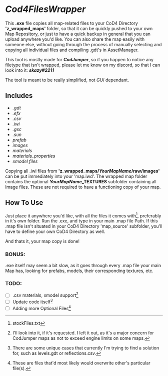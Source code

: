 # *Cod4FilesWrapper*

This **.exe** file copies all map-related files to your CoD4 Directory **'z_wrapped_maps'** folder, so that it can be quickly pushed to your own Map Repository, or just to have a quick backup in general that you can upload anywhere you'd like. You can also share the map easily with someone else, without going through the process of manually selecting and copying all individual files and compiling .gdt's in AssetManager.

This tool is mostly made for ***CodJumper***, so if you happen to notice any filetype that isn't wrapped, please let me know on my discord, so that I can look into it:
***skazy#2211***

The tool is meant to be really simplified, not *GUI* dependant.

## Includes
- *.gdt*
- *.efx*
- *.csv*
- *.iwi*
- *.gsc*
- *.sun*
- *prefab*
- *images*
- *materials*
- *materials_properties*
- *xmodel files*

Copying all .iwi files from **'z_wrapped_maps/***YourMapName***/raw/images'** can be put immediately into your 'map.iwd'.
The wrapped map folder contains the optional ___YourMapName___**_TEXTURES** subfolder containing all Image files. These are not required to have a functioning copy of your map.

## How To Use

Just place it anywhere you'd like, with all the files it comes with[^1], preferably in it's own folder.
Run the .exe, and type in your main .map file Path. If this .map file isn't situated in your CoD4 Directory 'map_source' subfolder, you'll have to define your own CoD4 Directory as well.

And thats it, your map copy is done!

### BONUS:

.exe itself may seem a bit slow, as it goes through every .map file your main Map has, looking for prefabs, models, their corresponding textures, etc.


### TODO:
- [ ] .csv materials, xmodel support[^2]
- [ ] Update code itself[^3]
- [ ] Adding more Optional Files[^4]

[^1]: stockFiles.txt
[^2]: I'll look into it, if it's requested. I left it out, as it's a major concern for CodJumper maps as not to exceed engine limits on some maps.
[^3]: There are some unique cases that currently I'm trying to find a solution for, such as levels.gdt or reflections.csv.
[^4]: These are files that'd most likely would overwrite other's particular file(s).
